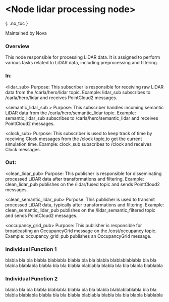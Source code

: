 
# \<Node lidar processing node\> 

{: .no_toc }

Maintained by Nova

### Overview

This node responsible for processing LiDAR data. It is assigned to perform various tasks related to LiDAR data, including preprocessing and filtering.

### In:

<lidar_sub><PointCloud2>
Purpose: This subscriber is responsible for receiving raw LiDAR data from the /carla/hero/lidar topic.
Example: lidar_sub subscribes to /carla/hero/lidar and receives PointCloud2 messages.

<semantic_lidar_sub ><PointCloud2>
Purpose: This subscriber handles incoming semantic LiDAR data from the /carla/hero/semantic_lidar topic.
Example: semantic_lidar_sub subscribes to /carla/hero/semantic_lidar and receives PointCloud2 messages.

<clock_sub><Clock>
Purpose: This subscriber is used to keep track of time by receiving Clock messages from the /clock topic,to get the current simulation time.
Example: clock_sub subscribes to /clock and receives Clock messages.


### Out:

<clean_lidar_pub> <PointCloud2>
Purpose: This publisher is responsible for disseminating processed LiDAR data after transformations and filtering.
Example: clean_lidar_pub publishes on the /lidar/fused topic and sends PointCloud2 messages.

<clean_semantic_lidar_pub><PointCloud2>
Purpose: This publisher is used to transmit processed LiDAR data, typically after transformations and filtering.
Example: clean_semantic_lidar_pub publishes on the /lidar_semantic_filtered topic and sends PointCloud2 messages.

<occupancy_grid_pub><OccupancyGrid>
Purpose: This publisher is responsible for broadcasting an OccupancyGrid message on the /cost/occupancy topic.
Example: occupancy_grid_pub publishes an OccupancyGrid message.


### Individual Function 1

blabla bla bla blabla blablabla blabla bla bla blabla blablablablabla bla bla blabla blablabla blabla bla bla blabla blablabla blabla bla bla blabla blablabla

### Individual Function 2

blabla bla bla blabla blablabla blabla bla bla blabla blablablablabla bla bla blabla blablabla blabla bla bla blabla blablabla blabla bla bla blabla blablabla

